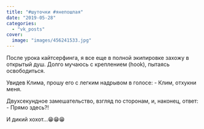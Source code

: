 ```yaml
---
title: "#шуточки #янепошлая"
date: "2019-05-28"
categories: 
  - "vk_posts"
cover:
  image: "images/456241533.jpg"
---
```


После урока кайтсерфинга, я все еще в полной экипировке захожу в открытый душ. Долго мучаюсь с креплением (hook), пытаясь освободиться.

Увидев Клима, прошу его с легким надрывом в голосе: - Клим, отхукни меня.

<!--more-->

Двухсекундное замешательство, взгляд по сторонам, и, наконец, ответ: - Прямо здесь?!

И дикий хохот…😁😁😁
